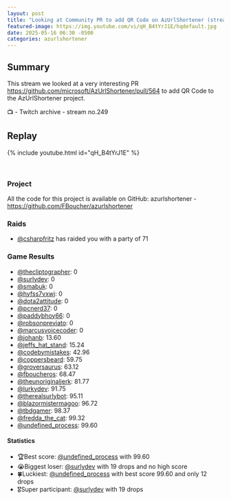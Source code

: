 ```yaml
---
layout: post
title: "Looking at Community PR to add QR Code on AzUrlShortener (stream 249)"
featured-image: https://img.youtube.com/vi/qH_B4tYrJ1E/hqdefault.jpg
date: 2025-05-16 06:30 -0500
categories: azurlshortener
---
```

## Summary

This stream we looked at a very interesting PR https://github.com/microsoft/AzUrlShortener/pull/564 to add QR Code to the AzUrlShortener project. 

📺 - Twitch archive - stream no.249

## Replay

{% include youtube.html id="qH_B4tYrJ1E" %}

<br/><!--more-->

### Project

All the code for this project is available on GitHub: azurlshortener - https://github.com/FBoucher/azurlshortener

### Raids

- [@csharpfritz](https://www.twitch.tv/csharpfritz) has raided you with a party of 71

### Game Results

- [@thecliptographer](https://www.twitch.tv/thecliptographer): 0
- [@surlydev](https://www.twitch.tv/surlydev): 0
- [@smabuk](https://www.twitch.tv/smabuk): 0
- [@hyfss7vxwj](https://www.twitch.tv/hyfss7vxwj): 0
- [@dota2attitude](https://www.twitch.tv/dota2attitude): 0
- [@pcnerd37](https://www.twitch.tv/pcnerd37): 0
- [@paddybhoy66](https://www.twitch.tv/paddybhoy66): 0
- [@robsonpreviato](https://www.twitch.tv/robsonpreviato): 0
- [@marcusvoicecoder](https://www.twitch.tv/marcusvoicecoder): 0
- [@johanb](https://www.twitch.tv/johanb): 13.60
- [@jeffs_hat_stand](https://www.twitch.tv/jeffs_hat_stand): 15.24
- [@codebymistakes](https://www.twitch.tv/codebymistakes): 42.96
- [@coppersbeard](https://www.twitch.tv/coppersbeard): 59.75
- [@groversaurus](https://www.twitch.tv/groversaurus): 63.12
- [@fboucheros](https://www.twitch.tv/fboucheros): 68.47
- [@theunoriginaljerk](https://www.twitch.tv/theunoriginaljerk): 81.77
- [@lurkydev](https://www.twitch.tv/lurkydev): 91.75
- [@therealsurlybot](https://www.twitch.tv/therealsurlybot): 95.11
- [@blazormistermagoo](https://www.twitch.tv/blazormistermagoo): 96.72
- [@tbdgamer](https://www.twitch.tv/tbdgamer): 98.37
- [@fredda_the_cat](https://www.twitch.tv/fredda_the_cat): 99.32
- [@undefined_process](https://www.twitch.tv/undefined_process): 99.60

#### Statistics

- 🏆Best score: [@undefined_process](https://www.twitch.tv/undefined_process) with 99.60
- 😭Biggest loser: [@surlydev](https://www.twitch.tv/surlydev) with 19 drops and no high score
- 🍀Luckiest: [@undefined_process](https://www.twitch.tv/undefined_process) with best score 99.60 and only 12 drops
- 🎖️Super participant: [@surlydev](https://www.twitch.tv/surlydev) with 19 drops
